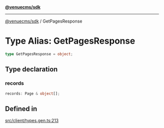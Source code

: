 [**@venuecms/sdk**](../Index.md)

***

[@venuecms/sdk](../Index.md) / GetPagesResponse

# Type Alias: GetPagesResponse

```ts
type GetPagesResponse = object;
```

## Type declaration

### records

```ts
records: Page & object[];
```

## Defined in

[src/client/types.gen.ts:213](https://github.com/venuecms/sdk/blob/2ca50bf1921627009457658807ac341d342a13a9/src/client/types.gen.ts#L213)
